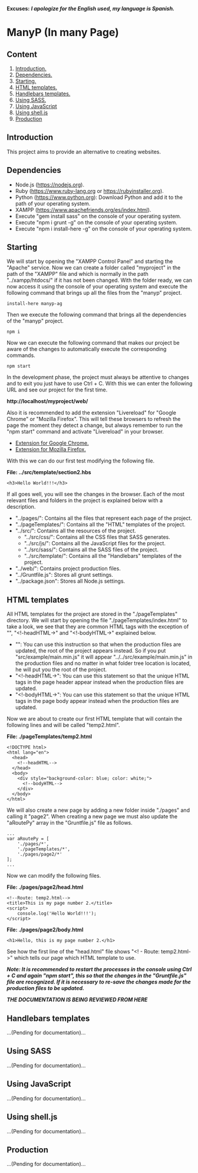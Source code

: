 **Excuses:** ___I apologize for the English used, my language is Spanish.___

# ManyP (In many Page) #

## Content ##

1. [Introduction.](#Introduction "Introduction")
2. [Dependencies.](#Dependencies "Dependencies")
3. [Starting.](#Starting "Starting")
4. [HTML templates.](#HtmlTemplates "HTML templates")
5. [Handlebars templates.](#HandlebarsTemplates "Handlebars templates")
6. [Using SASS.](#UsingSASS "Using SASS")
7. [Using JavaScript](#UsingJavaScript "Using JavaScript")
8. [Using shell.js](#UsingShellJs "Using shell.js")
9. [Production](#Production "Production")

<span id="Introduction"></span>
## Introduction ##

This project aims to provide an alternative to creating websites.

<span id="Dependencies"></span>
## Dependencies ##

- Node.js (https://nodejs.org).
- Ruby (https://www.ruby-lang.org or https://rubyinstaller.org).
- Python (https://www.python.org): Download Python and add it to the path of your operating system.
- XAMPP (https://www.apachefriends.org/es/index.html).
- Execute "gem install sass" on the console of your operating system.
- Execute "npm i grunt -g" on the console of your operating system.
- Execute "npm i install-here -g" on the console of your operating system.

<span id="Starting"></span>
## Starting ##

We will start by opening the "XAMPP Control Panel" and starting the "Apache" service. Now we can create a folder called "myproject" in the path of the "XAMPP" file and which is normally in the path "../xampp/htdocs/" if it has not been changed. With the folder ready, we can now access it using the console of your operating system and execute the following command that brings up all the files from the "manyp" project.

~~~
install-here manyp-ag
~~~

Then we execute the following command that brings all the dependencies of the "manyp" project.

~~~
npm i
~~~

Now we can execute the following command that makes our project be aware of the changes to automatically execute the corresponding commands.

~~~
npm start
~~~

In the development phase, the project must always be attentive to changes and to exit you just have to use Ctrl + C. With this we can enter the following URL and see our project for the first time.

**http://localhost/myproject/web/**

Also it is recommended to add the extension "Livereload" for "Google Chrome" or "Mozilla Firefox". This will tell these browsers to refresh the page the moment they detect a change, but always remember to run the "npm start" command and activate "Livereload" in your browser.

- [Extension for Google Chrome.](https://chrome.google.com/webstore/detail/livereload/jnihajbhpnppcggbcgedagnkighmdlei?hl=es "Extension for Google Chrome.")
- [Extension for Mozilla Firefox.](https://addons.mozilla.org/es/firefox/addon/livereload-web-extension "Extension for Mozilla Firefox.")

With this we can do our first test modifying the following file.

**File: ../src/template/section2.hbs**

~~~
<h3>Hello World!!!</h3>
~~~

If all goes well, you will see the changes in the browser. Each of the most relevant files and folders in the project is explained below with a description.

* "../pages/": Contains all the files that represent each page of the project.
* "../pageTemplates/": Contains all the "HTML" templates of the project.
* "../src/": Contains all the resources of the project.
	- "../src/css/": Contains all the CSS files that SASS generates.
	- "../src/js/": Contains all the JavaScript files for the project.
	- "../src/sass/": Contains all the SASS files of the project.
	- "../src/template/": Contains all the "Handlebars" templates of the project.
* "../web/": Contains project production files.
* "../Gruntfile.js": Stores all grunt settings.
* "../package.json": Stores all Node.js settings.

<span id="HtmlTemplates"></span>
## HTML templates ##

All HTML templates for the project are stored in the "./pageTemplates" directory. We will start by opening the file "./pageTemplates/index.html" to take a look, we see that they are common HTML tags with the exception of "<ROOT-DIR>", "<!-headHTML->" and "<!-bodyHTML->" explained below.

* "<ROOT-DIR>": You can use this instruction so that when the production files are updated, the root of the project appears instead. So if you put "<ROOT-DIR>src/example/main.min.js" it will appear "../../src/example/main.min.js" in the production files and no matter in what folder tree location is located, he will put you the root of the project.
* "<!-headHTML->": You can use this statement so that the unique HTML tags in the page header appear instead when the production files are updated.
* "<!-bodyHTML->": You can use this statement so that the unique HTML tags in the page body appear instead when the production files are updated.

Now we are about to create our first HTML template that will contain the following lines and will be called "temp2.html".

**File: ./pageTemplates/temp2.html**

~~~
<!DOCTYPE html>
<html lang="en">
  <head>
    <!--headHTML-->
  </head>
  <body>
    <div style="background-color: blue; color: white;">
      <!--bodyHTML-->
    </div>
  </body>
</html>
~~~

We will also create a new page by adding a new folder inside "./pages" and calling it "page2". When creating a new page we must also update the "aRoutePy" array in the "Gruntfile.js" file as follows.

~~~
...
var aRoutePy = [
	'./pages/*',
	'./pageTemplates/*',
	'./pages/page2/*'
];
...
~~~

Now we can modify the following files.

**File: ./pages/page2/head.html**

~~~
<!--Route: temp2.html-->
<title>This is my page number 2.</title>
<script>
	console.log('Hello World!!!');
</script>
~~~

**File: ./pages/page2/body.html**

~~~
<h1>Hello, this is my page number 2.</h1>
~~~

See how the first line of the "head.html" file shows "<! - Route: temp2.html->" which tells our page which HTML template to use.

***Note: It is recommended to restart the processes in the console using Ctrl + C and again "npm start", this so that the changes in the "Gruntfile.js" file are recognized. If it is necessary to re-save the changes made for the production files to be updated.***

***THE DOCUMENTATION IS BEING REVIEWED FROM HERE***

<span id="HandlebarsTemplates"></span>
## Handlebars templates ##

...(Pending for documentation)...

<span id="UsingSASS"></span>
## Using SASS ##

...(Pending for documentation)...

<span id="UsingJavaScript"></span>
## Using JavaScript ##

...(Pending for documentation)...

<span id="UsingShellJs"></span>
## Using shell.js ##

...(Pending for documentation)...

<span id="Production"></span>
## Production ##

...(Pending for documentation)...